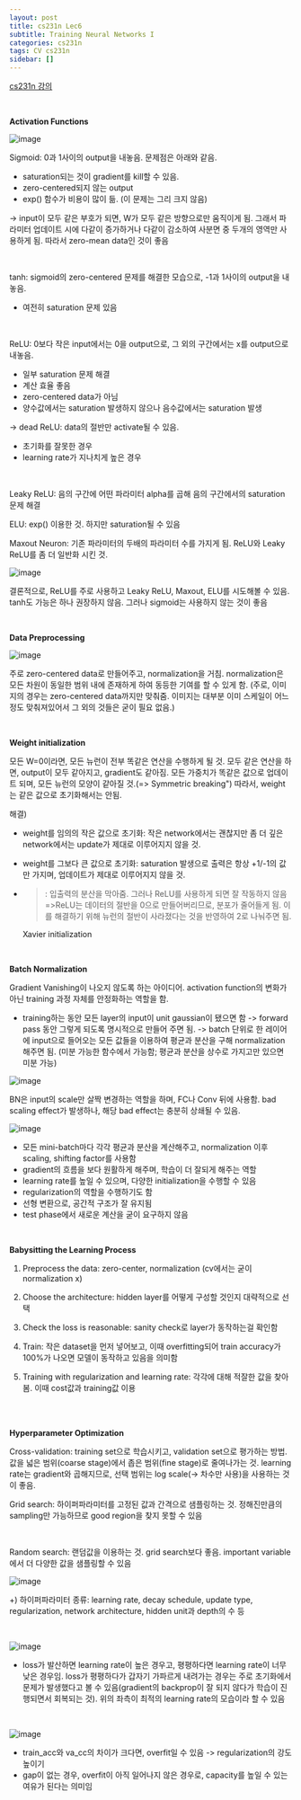 ```yaml
---
layout: post
title: cs231n Lec6
subtitle: Training Neural Networks I
categories: cs231n
tags: CV cs231n
sidebar: []
---
```






[cs231n 강의](https://youtube.com/playlist?list=PL3FW7Lu3i5JvHM8ljYj-zLfQRF3EO8sYv)

<br>

**Activation Functions**

![image](https://user-images.githubusercontent.com/71377968/164890178-171bbf89-30d5-4cfa-94ec-f33ac9b7ff0c.png)

Sigmoid: 0과 1사이의 output을 내놓음. 문제점은 아래와 같음.

- saturation되는 것이 gradient를 kill할 수 있음.
- zero-centered되지 않는 output
- exp() 함수가 비용이 많이 듦. (이 문제는 그리 크지 않음)

-> input이 모두 같은 부호가 되면, W가 모두 같은 방향으로만 움직이게 됨. 그래서 파라미터 업데이트 시에 다같이 증가하거나 다같이 감소하여 사분면 중 두개의 영역만 사용하게 됨. 따라서 zero-mean data인 것이 좋음

<br>

tanh: sigmoid의 zero-centered 문제를 해결한 모습으로, -1과 1사이의 output을 내놓음.

- 여전히 saturation 문제 있음

<br>

ReLU: 0보다 작은 input에서는 0을 output으로, 그 외의 구간에서는 x를 output으로 내놓음.

- 일부 saturation 문제 해결
- 계산 효율 좋음
- zero-centered data가 아님
- 양수값에서는 saturation 발생하지 않으나 음수값에서는 saturation 발생

-> dead ReLU: data의 절반만 activate될 수 있음.

- 초기화를 잘못한 경우
- learning rate가 지나치게 높은 경우

<br>

Leaky ReLU: 음의 구간에 어떤 파라미터 alpha를 곱해 음의 구간에서의 saturation 문제 해결

ELU: exp() 이용한 것. 하지만 saturation될 수 있음

Maxout Neuron: 기존 파라미터의 두배의 파라미터 수를 가지게 됨. ReLU와 Leaky ReLU를 좀 더 일반화 시킨 것.

![image](https://user-images.githubusercontent.com/71377968/164890180-2bc64907-e759-45dd-a9e9-cb7e1c7a627c.png)

결론적으로, ReLU를 주로 사용하고 Leaky ReLU, Maxout, ELU를 시도해볼 수 있음. tanh도 가능은 하나 권장하지 않음. 그러나 sigmoid는 사용하지 않는 것이 좋음

<br>

**Data Preprocessing**

![image](https://user-images.githubusercontent.com/71377968/164890187-4ab44109-fde9-4d60-b2b3-ac91debaf5c1.png)

주로 zero-centered data로 만들어주고, normalization을 거침. normalization은 모든 차원이 동일한 범위 내에 존재하게 하여 동등한 기여를 할 수 있게 함. (주로, 이미지의 경우는 zero-centered data까지만 맞춰줌. 이미지는 대부분 이미 스케일이 어느정도 맞춰져있어서 그 외의 것들은 굳이 필요 없음.)

<br>

**Weight initialization**

모든 W=0이라면, 모든 뉴런이 전부 똑같은 연산을 수행하게 될 것. 모두 같은 연산을 하면, output이 모두 같아지고, gradient도 같아짐. 모든 가중치가 똑같은 값으로 업데이트 되며, 모든 뉴런의 모양이 같아질 것.(=> Symmetric breaking") 따라서, weight는 같은 값으로 초기화해서는 안됨.

해결)

- weight를 임의의 작은 값으로 초기화: 작은 network에서는 괜찮지만 좀 더 깊은 network에서는 update가 제대로 이루어지지 않을 것.

- weight를 그보다 큰 값으로 초기화: saturation 발생으로 출력은 항상 +1/-1의 값만 가지며, 업데이트가 제대로 이루어지지 않을 것.

- > : 입출력의 분산을 막아줌. 그러나 ReLU를 사용하게 되면 잘 작동하지 않음 =>ReLU는 데이터의 절반을 0으로 만들어버리므로, 분포가 줄어들게 됨. 이를 해결하기 위해 뉴런의 절반이 사라졌다는 것을 반영하여 2로 나눠주면 됨.

  Xavier initialization

  <br>

**Batch Normalization**

Gradient Vanishing이 나오지 않도록 하는 아이디어. activation function의 변화가 아닌 training 과정 자체를 안정화하는 역할을 함.

- training하는 동안 모든 layer의 input이 unit gaussian이 됐으면 함 -> forward pass 동안 그렇게 되도록 명시적으로 만들어 주면 됨. -> batch 단위로 한 레이어에 input으로 들어오는 모든 값들을 이용하여 평균과 분산을 구해 normalization 해주면 됨. (미분 가능한 함수에서 가능함; 평균과 분산을 상수로 가지고만 있으면 미분 가능)

![image](https://user-images.githubusercontent.com/71377968/164890190-6ff35ac9-e69e-4e4f-b720-9c89a8aee576.png)

BN은 input의 scale만 살짝 변경하는 역할을 하며, FC나 Conv 뒤에 사용함. bad scaling effect가 발생하나, 해당 bad effect는 충분히 상쇄될 수 있음.

![image](https://user-images.githubusercontent.com/71377968/164890193-88350f52-760c-4674-bcb8-b0d6e378e44f.png)

- 모든 mini-batch마다 각각 평균과 분산을 계산해주고, normalization 이후 scaling, shifting factor를 사용함
- gradient의 흐름을 보다 원활하게 해주며, 학습이 더 잘되게 해주는 역할
- learning rate를 높일 수 있으며, 다양한 initialization을 수행할 수 있음
- regularization의 역할을 수행하기도 함
- 선형 변환으로, 공간적 구조가 잘 유지됨
- test phase에서 새로운 계산을 굳이 요구하지 않음

<br>

**Babysitting the Learning Process**

1. Preprocess the data: zero-center, normalization (cv에서는 굳이 normalization x)

2. Choose the architecture: hidden layer를 어떻게 구성할 것인지 대략적으로 선택

3. Check the loss is reasonable: sanity check로 layer가 동작하는걸 확인함

4. Train: 작은 dataset을 먼저 넣어보고, 이때 overfitting되어 train accuracy가 100%가 나오면 모델이 동작하고 있음을 의미함

5. Training with regularization and learning rate: 각각에 대해 적잘한 값을 찾아봄. 이때 cost값과 training값 이용

   <br>

   <br>

**Hyperparameter Optimization**

Cross-validation: training set으로 학습시키고, validation set으로 평가하는 방법. 값을 넓은 범위(coarse stage)에서 좁은 범위(fine stage)로 줄여나가는 것. learning rate는 gradient와 곱해지므로, 선택 범위는 log scale(-> 차수만 사용)을 사용하는 것이 좋음.

Grid search: 하이퍼파라미터를 고정된 값과 간격으로 샘플링하는 것. 정해진만큼의 sampling만 가능하므로 good region을 찾지 못할 수 있음

<br>

Random search: 랜덤값을 이용하는 것. grid search보다 좋음. important variable에서 더 다양한 값을 샘플링할 수 있음

![image](https://user-images.githubusercontent.com/71377968/164890198-2154c950-c6b0-4952-b2b9-f04bd73981c3.png)

+) 하이퍼파라미터 종류: learning rate, decay schedule, update type, regularization, network architecture, hidden unit과 depth의 수 등

<br>

![image](https://user-images.githubusercontent.com/71377968/164890201-562c85bf-9063-4198-a3de-f4f8ce1a5592.png)

- loss가 발산하면 learning rate이 높은 경우고, 평평하다면 learning rate이 너무 낮은 경우임. loss가 평평하다가 갑자기 가파르게 내려가는 경우는 주로 초기화에서 문제가 발생했다고 볼 수 있음(gradient의 backprop이 잘 되지 않다가 학습이 진행되면서 회복되는 것). 위의 좌측이 최적의 learning rate의 모습이라 할 수 있음

  <br>

![image](https://user-images.githubusercontent.com/71377968/164890202-f57fef7b-b16e-4c25-a25f-a5f01daec896.png)

- train_acc와 va_cc의 차이가 크다면, overfit일 수 있음 -> regularization의 강도 높이기
- gap이 없는 경우, overfit이 아직 일어나지 않은 경우로, capacity를 높일 수 있는 여유가 된다는 의미임
